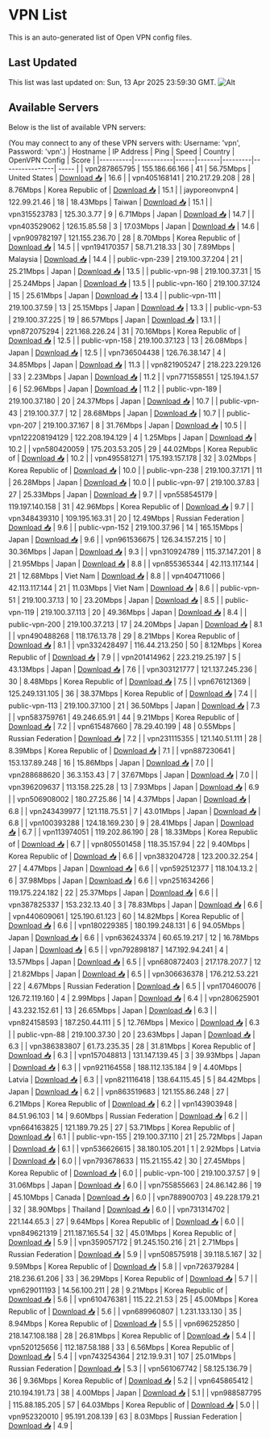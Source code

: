 # VPN List

This is an auto-generated list of Open VPN config files.

## Last Updated

This list was last updated on: Sun, 13 Apr 2025 23:59:30 GMT.
![Alt](https://repobeats.axiom.co/api/embed/186b98318ef1479477931607c1ad7d823f12451f.svg "Repobeats analytics image")

## Available Servers

Below is the list of available VPN servers:

(You may connect to any of these VPN servers with: Username: 'vpn', Password: 'vpn'.)
| Hostname | IP Address | Ping | Speed | Country | OpenVPN Config | Score |
|----------|------------|------|-------|---------|----------------| ----- |
| vpn287865795 | 155.186.66.166 | 41 | 56.75Mbps | United States | [Download 📥](./configs/server_0_US.ovpn) | 16.6 |
| vpn405168141 | 210.217.29.208 | 28 | 8.76Mbps | Korea Republic of | [Download 📥](./configs/server_1_KR.ovpn) | 15.1 |
| jayporeonvpn4 | 122.99.21.46 | 18 | 18.43Mbps | Taiwan | [Download 📥](./configs/server_2_TW.ovpn) | 15.1 |
| vpn315523783 | 125.30.3.77 | 9 | 6.71Mbps | Japan | [Download 📥](./configs/server_3_JP.ovpn) | 14.7 |
| vpn403529062 | 126.15.85.58 | 3 | 17.03Mbps | Japan | [Download 📥](./configs/server_4_JP.ovpn) | 14.6 |
| vpn909782197 | 121.155.236.70 | 28 | 8.70Mbps | Korea Republic of | [Download 📥](./configs/server_5_KR.ovpn) | 14.5 |
| vpn194170357 | 58.71.218.33 | 30 | 7.89Mbps | Malaysia | [Download 📥](./configs/server_6_MY.ovpn) | 14.4 |
| public-vpn-239 | 219.100.37.204 | 21 | 25.21Mbps | Japan | [Download 📥](./configs/server_7_JP.ovpn) | 13.5 |
| public-vpn-98 | 219.100.37.31 | 15 | 25.24Mbps | Japan | [Download 📥](./configs/server_8_JP.ovpn) | 13.5 |
| public-vpn-160 | 219.100.37.124 | 15 | 25.61Mbps | Japan | [Download 📥](./configs/server_9_JP.ovpn) | 13.4 |
| public-vpn-111 | 219.100.37.59 | 13 | 25.15Mbps | Japan | [Download 📥](./configs/server_10_JP.ovpn) | 13.3 |
| public-vpn-53 | 219.100.37.225 | 19 | 86.57Mbps | Japan | [Download 📥](./configs/server_11_JP.ovpn) | 13.1 |
| vpn872075294 | 221.168.226.24 | 31 | 70.16Mbps | Korea Republic of | [Download 📥](./configs/server_12_KR.ovpn) | 12.5 |
| public-vpn-158 | 219.100.37.123 | 13 | 26.08Mbps | Japan | [Download 📥](./configs/server_13_JP.ovpn) | 12.5 |
| vpn736504438 | 126.76.38.147 | 4 | 34.85Mbps | Japan | [Download 📥](./configs/server_14_JP.ovpn) | 11.3 |
| vpn821905247 | 218.223.229.126 | 33 | 2.23Mbps | Japan | [Download 📥](./configs/server_15_JP.ovpn) | 11.2 |
| vpn771558551 | 125.194.1.57 | 6 | 52.96Mbps | Japan | [Download 📥](./configs/server_16_JP.ovpn) | 11.2 |
| public-vpn-189 | 219.100.37.180 | 20 | 24.37Mbps | Japan | [Download 📥](./configs/server_17_JP.ovpn) | 10.7 |
| public-vpn-43 | 219.100.37.7 | 12 | 28.68Mbps | Japan | [Download 📥](./configs/server_18_JP.ovpn) | 10.7 |
| public-vpn-207 | 219.100.37.167 | 8 | 31.76Mbps | Japan | [Download 📥](./configs/server_19_JP.ovpn) | 10.5 |
| vpn122208194129 | 122.208.194.129 | 4 | 1.25Mbps | Japan | [Download 📥](./configs/server_20_JP.ovpn) | 10.2 |
| vpn580420059 | 175.203.53.205 | 29 | 44.02Mbps | Korea Republic of | [Download 📥](./configs/server_21_KR.ovpn) | 10.2 |
| vpn495581271 | 175.193.157.178 | 32 | 3.02Mbps | Korea Republic of | [Download 📥](./configs/server_22_KR.ovpn) | 10.0 |
| public-vpn-238 | 219.100.37.171 | 11 | 26.28Mbps | Japan | [Download 📥](./configs/server_23_JP.ovpn) | 10.0 |
| public-vpn-97 | 219.100.37.83 | 27 | 25.33Mbps | Japan | [Download 📥](./configs/server_24_JP.ovpn) | 9.7 |
| vpn558545179 | 119.197.140.158 | 31 | 42.96Mbps | Korea Republic of | [Download 📥](./configs/server_25_KR.ovpn) | 9.7 |
| vpn348439310 | 109.195.163.31 | 20 | 12.49Mbps | Russian Federation | [Download 📥](./configs/server_26_RU.ovpn) | 9.6 |
| public-vpn-152 | 219.100.37.96 | 14 | 165.15Mbps | Japan | [Download 📥](./configs/server_27_JP.ovpn) | 9.6 |
| vpn961536675 | 126.34.157.215 | 10 | 30.36Mbps | Japan | [Download 📥](./configs/server_28_JP.ovpn) | 9.3 |
| vpn310924789 | 115.37.147.201 | 8 | 21.95Mbps | Japan | [Download 📥](./configs/server_29_JP.ovpn) | 8.8 |
| vpn855365344 | 42.113.117.144 | 21 | 12.68Mbps | Viet Nam | [Download 📥](./configs/server_30_VN.ovpn) | 8.8 |
| vpn404711066 | 42.113.117.144 | 21 | 11.03Mbps | Viet Nam | [Download 📥](./configs/server_31_VN.ovpn) | 8.6 |
| public-vpn-51 | 219.100.37.13 | 10 | 23.20Mbps | Japan | [Download 📥](./configs/server_32_JP.ovpn) | 8.5 |
| public-vpn-119 | 219.100.37.113 | 20 | 49.36Mbps | Japan | [Download 📥](./configs/server_33_JP.ovpn) | 8.4 |
| public-vpn-200 | 219.100.37.213 | 17 | 24.20Mbps | Japan | [Download 📥](./configs/server_34_JP.ovpn) | 8.1 |
| vpn490488268 | 118.176.13.78 | 29 | 8.21Mbps | Korea Republic of | [Download 📥](./configs/server_35_KR.ovpn) | 8.1 |
| vpn332428497 | 116.44.213.250 | 50 | 8.12Mbps | Korea Republic of | [Download 📥](./configs/server_36_KR.ovpn) | 7.9 |
| vpn201414962 | 223.219.25.197 | 5 | 43.13Mbps | Japan | [Download 📥](./configs/server_37_JP.ovpn) | 7.6 |
| vpn303121777 | 121.137.245.236 | 30 | 8.48Mbps | Korea Republic of | [Download 📥](./configs/server_38_KR.ovpn) | 7.5 |
| vpn676121369 | 125.249.131.105 | 36 | 38.37Mbps | Korea Republic of | [Download 📥](./configs/server_39_KR.ovpn) | 7.4 |
| public-vpn-113 | 219.100.37.100 | 21 | 36.50Mbps | Japan | [Download 📥](./configs/server_40_JP.ovpn) | 7.3 |
| vpn583759761 | 49.246.65.91 | 44 | 9.21Mbps | Korea Republic of | [Download 📥](./configs/server_41_KR.ovpn) | 7.2 |
| vpn615487660 | 78.29.40.199 | 48 | 0.55Mbps | Russian Federation | [Download 📥](./configs/server_42_RU.ovpn) | 7.2 |
| vpn231115355 | 121.140.51.111 | 28 | 8.39Mbps | Korea Republic of | [Download 📥](./configs/server_43_KR.ovpn) | 7.1 |
| vpn887230641 | 153.137.89.248 | 16 | 15.86Mbps | Japan | [Download 📥](./configs/server_44_JP.ovpn) | 7.0 |
| vpn288688620 | 36.3.153.43 | 7 | 37.67Mbps | Japan | [Download 📥](./configs/server_45_JP.ovpn) | 7.0 |
| vpn396209637 | 113.158.225.28 | 13 | 7.93Mbps | Japan | [Download 📥](./configs/server_46_JP.ovpn) | 6.9 |
| vpn506908002 | 180.27.25.86 | 14 | 4.37Mbps | Japan | [Download 📥](./configs/server_47_JP.ovpn) | 6.8 |
| vpn243439977 | 121.118.75.51 | 7 | 43.01Mbps | Japan | [Download 📥](./configs/server_48_JP.ovpn) | 6.8 |
| vpn100393288 | 124.18.169.230 | 9 | 28.41Mbps | Japan | [Download 📥](./configs/server_49_JP.ovpn) | 6.7 |
| vpn113974051 | 119.202.86.190 | 28 | 18.33Mbps | Korea Republic of | [Download 📥](./configs/server_50_KR.ovpn) | 6.7 |
| vpn805501458 | 118.35.157.94 | 22 | 9.40Mbps | Korea Republic of | [Download 📥](./configs/server_51_KR.ovpn) | 6.6 |
| vpn383204728 | 123.200.32.254 | 27 | 4.47Mbps | Japan | [Download 📥](./configs/server_52_JP.ovpn) | 6.6 |
| vpn592512377 | 118.104.13.2 | 6 | 37.98Mbps | Japan | [Download 📥](./configs/server_53_JP.ovpn) | 6.6 |
| vpn251634266 | 119.175.224.182 | 22 | 25.37Mbps | Japan | [Download 📥](./configs/server_54_JP.ovpn) | 6.6 |
| vpn387825337 | 153.232.13.40 | 3 | 78.83Mbps | Japan | [Download 📥](./configs/server_55_JP.ovpn) | 6.6 |
| vpn440609061 | 125.190.61.123 | 60 | 14.82Mbps | Korea Republic of | [Download 📥](./configs/server_56_KR.ovpn) | 6.6 |
| vpn180229385 | 180.199.248.131 | 6 | 94.05Mbps | Japan | [Download 📥](./configs/server_57_JP.ovpn) | 6.6 |
| vpn636243374 | 60.65.19.217 | 12 | 16.78Mbps | Japan | [Download 📥](./configs/server_58_JP.ovpn) | 6.5 |
| vpn792898187 | 147.192.94.241 | 4 | 13.57Mbps | Japan | [Download 📥](./configs/server_59_JP.ovpn) | 6.5 |
| vpn680872403 | 217.178.207.7 | 12 | 21.82Mbps | Japan | [Download 📥](./configs/server_60_JP.ovpn) | 6.5 |
| vpn306636378 | 176.212.53.221 | 22 | 4.67Mbps | Russian Federation | [Download 📥](./configs/server_61_RU.ovpn) | 6.5 |
| vpn170460076 | 126.72.119.160 | 4 | 2.99Mbps | Japan | [Download 📥](./configs/server_62_JP.ovpn) | 6.4 |
| vpn280625901 | 43.232.152.61 | 13 | 26.65Mbps | Japan | [Download 📥](./configs/server_63_JP.ovpn) | 6.3 |
| vpn824158593 | 187.250.44.111 | 5 | 12.76Mbps | Mexico | [Download 📥](./configs/server_64_MX.ovpn) | 6.3 |
| public-vpn-88 | 219.100.37.30 | 20 | 23.63Mbps | Japan | [Download 📥](./configs/server_65_JP.ovpn) | 6.3 |
| vpn386383807 | 61.73.235.35 | 28 | 31.81Mbps | Korea Republic of | [Download 📥](./configs/server_66_KR.ovpn) | 6.3 |
| vpn157048813 | 131.147.139.45 | 3 | 39.93Mbps | Japan | [Download 📥](./configs/server_67_JP.ovpn) | 6.3 |
| vpn921164558 | 188.112.135.184 | 9 | 4.40Mbps | Latvia | [Download 📥](./configs/server_68_LV.ovpn) | 6.3 |
| vpn821116418 | 138.64.115.45 | 5 | 84.42Mbps | Japan | [Download 📥](./configs/server_69_JP.ovpn) | 6.2 |
| vpn863519683 | 121.155.86.248 | 27 | 6.21Mbps | Korea Republic of | [Download 📥](./configs/server_70_KR.ovpn) | 6.2 |
| vpn143903948 | 84.51.96.103 | 14 | 9.60Mbps | Russian Federation | [Download 📥](./configs/server_71_RU.ovpn) | 6.2 |
| vpn664163825 | 121.189.79.25 | 27 | 53.71Mbps | Korea Republic of | [Download 📥](./configs/server_72_KR.ovpn) | 6.1 |
| public-vpn-155 | 219.100.37.110 | 21 | 25.72Mbps | Japan | [Download 📥](./configs/server_73_JP.ovpn) | 6.1 |
| vpn536626615 | 38.180.105.201 | 1 | 2.92Mbps | Latvia | [Download 📥](./configs/server_74_LV.ovpn) | 6.0 |
| vpn793678633 | 115.21.155.42 | 30 | 27.45Mbps | Korea Republic of | [Download 📥](./configs/server_75_KR.ovpn) | 6.0 |
| public-vpn-100 | 219.100.37.57 | 9 | 31.06Mbps | Japan | [Download 📥](./configs/server_76_JP.ovpn) | 6.0 |
| vpn755855663 | 24.86.142.86 | 19 | 45.10Mbps | Canada | [Download 📥](./configs/server_77_CA.ovpn) | 6.0 |
| vpn788900703 | 49.228.179.21 | 32 | 38.90Mbps | Thailand | [Download 📥](./configs/server_78_TH.ovpn) | 6.0 |
| vpn731314702 | 221.144.65.3 | 27 | 9.64Mbps | Korea Republic of | [Download 📥](./configs/server_79_KR.ovpn) | 6.0 |
| vpn849621319 | 211.187.165.54 | 32 | 45.01Mbps | Korea Republic of | [Download 📥](./configs/server_80_KR.ovpn) | 5.9 |
| vpn359057172 | 91.245.150.216 | 21 | 2.71Mbps | Russian Federation | [Download 📥](./configs/server_81_RU.ovpn) | 5.9 |
| vpn508575918 | 39.118.5.167 | 32 | 9.59Mbps | Korea Republic of | [Download 📥](./configs/server_82_KR.ovpn) | 5.8 |
| vpn726379284 | 218.236.61.206 | 33 | 36.29Mbps | Korea Republic of | [Download 📥](./configs/server_83_KR.ovpn) | 5.7 |
| vpn629011193 | 14.56.100.211 | 28 | 9.21Mbps | Korea Republic of | [Download 📥](./configs/server_84_KR.ovpn) | 5.6 |
| vpn610476381 | 115.22.21.53 | 25 | 45.00Mbps | Korea Republic of | [Download 📥](./configs/server_85_KR.ovpn) | 5.6 |
| vpn689960807 | 1.231.133.130 | 35 | 8.94Mbps | Korea Republic of | [Download 📥](./configs/server_86_KR.ovpn) | 5.5 |
| vpn696252850 | 218.147.108.188 | 28 | 26.81Mbps | Korea Republic of | [Download 📥](./configs/server_87_KR.ovpn) | 5.4 |
| vpn520125656 | 112.187.58.188 | 33 | 6.56Mbps | Korea Republic of | [Download 📥](./configs/server_88_KR.ovpn) | 5.4 |
| vpn743254364 | 212.19.9.31 | 107 | 25.01Mbps | Russian Federation | [Download 📥](./configs/server_89_RU.ovpn) | 5.3 |
| vpn561067742 | 58.125.136.79 | 36 | 9.36Mbps | Korea Republic of | [Download 📥](./configs/server_90_KR.ovpn) | 5.2 |
| vpn645865412 | 210.194.191.73 | 38 | 4.00Mbps | Japan | [Download 📥](./configs/server_91_JP.ovpn) | 5.1 |
| vpn988587795 | 115.88.185.205 | 57 | 64.03Mbps | Korea Republic of | [Download 📥](./configs/server_92_KR.ovpn) | 5.0 |
| vpn952320010 | 95.191.208.139 | 63 | 8.03Mbps | Russian Federation | [Download 📥](./configs/server_93_RU.ovpn) | 4.9 |
